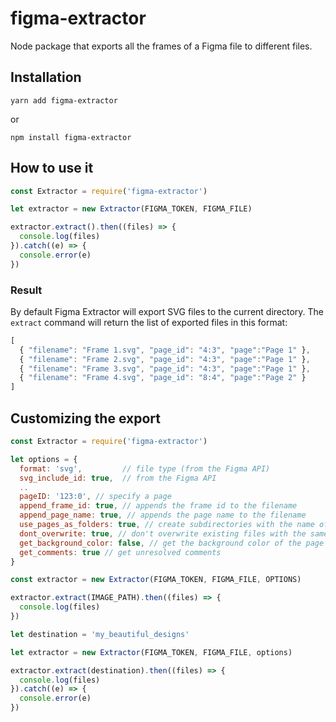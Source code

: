 # figma-extractor

Node package that exports  all the frames of a Figma file to different files.


## Installation

  `yarn add figma-extractor`

  or

  `npm install figma-extractor`

## How to use it

```js
const Extractor = require('figma-extractor')

let extractor = new Extractor(FIGMA_TOKEN, FIGMA_FILE)

extractor.extract().then((files) => {
  console.log(files) 
}).catch((e) => {
  console.error(e)
})
```

### Result

By default Figma Extractor will export SVG files to the current directory. The `extract` command will return the list of exported files in this format:

```js
[
  { "filename": "Frame 1.svg", "page_id": "4:3", "page":"Page 1" },
  { "filename": "Frame 2.svg", "page_id": "4:3", "page":"Page 1" }, 
  { "filename": "Frame 3.svg", "page_id": "4:3", "page":"Page 1" }, 
  { "filename": "Frame 4.svg", "page_id": "8:4", "page":"Page 2" }
]
```

## Customizing the export

```js
const Extractor = require('figma-extractor')

let options = { 
  format: 'svg',         // file type (from the Figma API)
  svg_include_id: true,  // from the Figma API
  ..
  pageID: '123:0', // specify a page
  append_frame_id: true, // appends the frame id to the filename
  append_page_name: true, // appends the page name to the filename
  use_pages_as_folders: true, // create subdirectories with the name of the page
  dont_overwrite: true, // don't overwrite existing files with the same name
  get_background_color: false, // get the background color of the page in hexidecimal format
  get_comments: true // get unresolved comments
}

const extractor = new Extractor(FIGMA_TOKEN, FIGMA_FILE, OPTIONS)

extractor.extract(IMAGE_PATH).then((files) => {
  console.log(files)
})

let destination = 'my_beautiful_designs'

let extractor = new Extractor(FIGMA_TOKEN, FIGMA_FILE, options)

extractor.extract(destination).then((files) => {
  console.log(files) 
}).catch((e) => {
  console.error(e)
})
```
